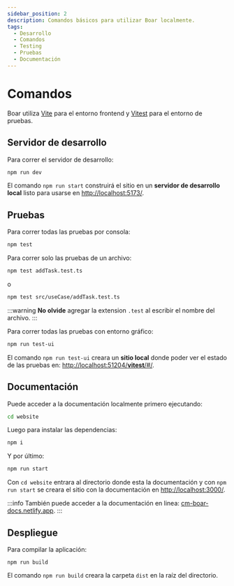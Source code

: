 ```yaml
---
sidebar_position: 2
description: Comandos básicos para utilizar Boar localmente.
tags:
  - Desarrollo
  - Comandos
  - Testing
  - Pruebas
  - Documentación
---
```


# Comandos

Boar utiliza [Vite](https://vitejs.dev/) para el entorno frontend y [Vitest](https://vitest.dev/guide/) para el entorno de pruebas.

## Servidor de desarrollo

Para correr el servidor de desarrollo:

```bash
npm run dev
```

El comando `npm run start` construirá el sitio en un **servidor de desarrollo local** listo para usarse en [http://localhost:5173/](http://localhost:5173/).

## Pruebas

Para correr todas las pruebas por consola: 

```bash
npm test
```

Para correr solo las pruebas de un archivo:

```bash
npm test addTask.test.ts
```
o
```bash
npm test src/useCase/addTask.test.ts
```

:::warning
**No olvide** agregar la extension `.test` al escribir el nombre del archivo.
:::

Para correr todas las pruebas con entorno gráfico: 

```bash
npm run test-ui
```

El comando `npm run test-ui` creara un **sitio local** donde poder ver el estado de las pruebas en: [http://localhost:51204/__vitest__/#/](http://localhost:51204/__vitest__/#/).

## Documentación

Puede acceder a la documentación localmente primero ejecutando:

```bash
cd website
```
    
Luego para instalar las dependencias:

```bash
npm i
```

Y por último:
    
```bash
npm run start
```

Con `cd website` entrara al directorio donde esta la documentación y con `npm run start` se creara el sitio con la documentación en [http://localhost:3000/](http://localhost:3000/).

:::info
También puede acceder a la documentación en linea: [cm-boar-docs.netlify.app](https://cm-boar-docs.netlify.app/).
:::
## Despliegue

Para compilar la aplicación:

```
npm run build
```

El comando `npm run build` creara la carpeta `dist` en la raíz del directorio.
